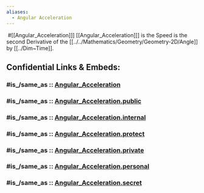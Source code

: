 ```yaml
---
aliases:
  - Angular Acceleration
---
```

﻿
#[[Angular_Acceleration]]] 
[[Angular_Acceleration]]] is the Speed is the second Derivative 
of the [[../../Mathematics/Geometry/Geometry-2D/Angle]] by [[../Dim~Time]]. 


## Confidential Links & Embeds: 

### #is_/same_as :: [Angular_Acceleration](/_Standards/Dimension/Angular_Dimension/Angular_Acceleration.md) 

### #is_/same_as :: [Angular_Acceleration.public](/_public/Dimension/Angular_Dimension/Angular_Acceleration.public.md) 

### #is_/same_as :: [Angular_Acceleration.internal](/_internal/Dimension/Angular_Dimension/Angular_Acceleration.internal.md) 

### #is_/same_as :: [Angular_Acceleration.protect](/_protect/Dimension/Angular_Dimension/Angular_Acceleration.protect.md) 

### #is_/same_as :: [Angular_Acceleration.private](/_private/Dimension/Angular_Dimension/Angular_Acceleration.private.md) 

### #is_/same_as :: [Angular_Acceleration.personal](/_personal/Dimension/Angular_Dimension/Angular_Acceleration.personal.md) 

### #is_/same_as :: [Angular_Acceleration.secret](/_secret/Dimension/Angular_Dimension/Angular_Acceleration.secret.md)

